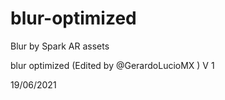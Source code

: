# blur-optimized

Blur by Spark AR assets


blur optimized (Edited by @GerardoLucioMX )
V 1

19/06/2021
